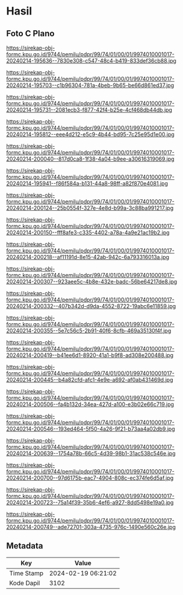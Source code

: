 # Hasil

## Foto C Plano

https://sirekap-obj-formc.kpu.go.id/9744/pemilu/pdpr/99/74/01/00/01/9974010001017-20240214-195636--7830e308-c547-48c4-b419-833def36cb88.jpg

https://sirekap-obj-formc.kpu.go.id/9744/pemilu/pdpr/99/74/01/00/01/9974010001017-20240214-195703--c1b96304-781a-4beb-9b65-be66d861ed37.jpg

https://sirekap-obj-formc.kpu.go.id/9744/pemilu/pdpr/99/74/01/00/01/9974010001017-20240214-195731--2081ecb3-f877-42f4-b25e-4cf468db44db.jpg

https://sirekap-obj-formc.kpu.go.id/9744/pemilu/pdpr/99/74/01/00/01/9974010001017-20240214-195812--eee4d212-e5c9-4b44-bd95-7c25e95d1e00.jpg

https://sirekap-obj-formc.kpu.go.id/9744/pemilu/pdpr/99/74/01/00/01/9974010001017-20240214-200040--817d0ca8-1f38-4a04-b9ee-a30616319069.jpg

https://sirekap-obj-formc.kpu.go.id/9744/pemilu/pdpr/99/74/01/00/01/9974010001017-20240214-195941--f86f584a-b131-44a8-98ff-a82f870e4081.jpg

https://sirekap-obj-formc.kpu.go.id/9744/pemilu/pdpr/99/74/01/00/01/9974010001017-20240214-200124--25b0554f-327e-4e8d-b99a-3c88ba991217.jpg

https://sirekap-obj-formc.kpu.go.id/9744/pemilu/pdpr/99/74/01/00/01/9974010001017-20240214-200150--fff8afe3-c335-4402-a78a-4a9e21ac19b2.jpg

https://sirekap-obj-formc.kpu.go.id/9744/pemilu/pdpr/99/74/01/00/01/9974010001017-20240214-200218--af11191d-8e15-42ab-942c-6a793316013a.jpg

https://sirekap-obj-formc.kpu.go.id/9744/pemilu/pdpr/99/74/01/00/01/9974010001017-20240214-200307--923aee5c-4b8e-432e-badc-56be64217de8.jpg

https://sirekap-obj-formc.kpu.go.id/9744/pemilu/pdpr/99/74/01/00/01/9974010001017-20240214-200332--407b342d-d9da-4552-8722-19abc6e11859.jpg

https://sirekap-obj-formc.kpu.go.id/9744/pemilu/pdpr/99/74/01/00/01/9974010001017-20240214-200355--5e7c56c5-2b91-40f6-8cfb-469a35130f4f.jpg

https://sirekap-obj-formc.kpu.go.id/9744/pemilu/pdpr/99/74/01/00/01/9974010001017-20240214-200419--b41ee6d1-8920-41a1-b9f8-ad308e200488.jpg

https://sirekap-obj-formc.kpu.go.id/9744/pemilu/pdpr/99/74/01/00/01/9974010001017-20240214-200445--b4a82cfd-afc1-4e9e-a692-af0ab431469d.jpg

https://sirekap-obj-formc.kpu.go.id/9744/pemilu/pdpr/99/74/01/00/01/9974010001017-20240214-200506--fa4b132d-34ea-427d-a100-e3b02e66c719.jpg

https://sirekap-obj-formc.kpu.go.id/9744/pemilu/pdpr/99/74/01/00/01/9974010001017-20240214-200546--193ed464-5f50-4a26-9f21-b73aa4a02db9.jpg

https://sirekap-obj-formc.kpu.go.id/9744/pemilu/pdpr/99/74/01/00/01/9974010001017-20240214-200639--1754a78b-66c5-4d39-98b1-31ac538c546e.jpg

https://sirekap-obj-formc.kpu.go.id/9744/pemilu/pdpr/99/74/01/00/01/9974010001017-20240214-200700--97d6175b-eac7-4904-808c-ec374fe6d5af.jpg

https://sirekap-obj-formc.kpu.go.id/9744/pemilu/pdpr/99/74/01/00/01/9974010001017-20240214-200723--75a14f39-35b6-4ef6-a927-8dd5498e19a0.jpg

https://sirekap-obj-formc.kpu.go.id/9744/pemilu/pdpr/99/74/01/00/01/9974010001017-20240214-200749--ade72701-303a-4735-976c-1490e560c26e.jpg


## Metadata

| Key        | Value               |
| ---------- | ------------------- |
| Time Stamp | 2024-02-19 06:21:02 |
| Kode Dapil | 3102                |



